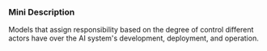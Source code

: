 ### Mini Description

Models that assign responsibility based on the degree of control different actors have over the AI system's development, deployment, and operation.
